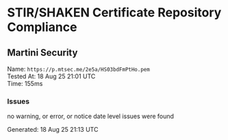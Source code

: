 # STIR/SHAKEN Certificate Repository Compliance

## Martini Security

Name: `https://p.mtsec.me/2e5a/HS03bdFmPtHo.pem`\
Tested At: 18 Aug 25 21:01 UTC\
Time: 155ms

### Issues

no warning, or error, or notice date level issues were found

Generated: 18 Aug 25 21:13 UTC